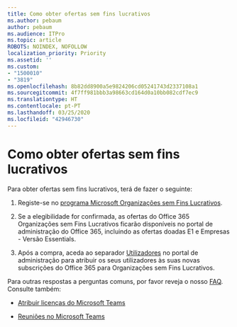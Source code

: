 ```yaml
---
title: Como obter ofertas sem fins lucrativos
ms.author: pebaum
author: pebaum
ms.audience: ITPro
ms.topic: article
ROBOTS: NOINDEX, NOFOLLOW
localization_priority: Priority
ms.assetid: ''
ms.custom:
- "1500010"
- "3819"
ms.openlocfilehash: 8b82dd8900a5e9824206cd05241743d2337108a1
ms.sourcegitcommit: 4f7ff981bbb3a98663cd164d0a10bb082cdf7ec9
ms.translationtype: HT
ms.contentlocale: pt-PT
ms.lasthandoff: 03/25/2020
ms.locfileid: "42946730"
---
```

# <a name="how-to-get-nonprofit-offers"></a>Como obter ofertas sem fins lucrativos

Para obter ofertas sem fins lucrativos, terá de fazer o seguinte:

1. Registe-se no [programa Microsoft Organizações sem Fins Lucrativos](https://go.microsoft.com/fwlink/p/?linkid=2008962).

2. Se a elegibilidade for confirmada, as ofertas do Office 365 Organizações sem Fins Lucrativos ficarão disponíveis no portal de administração do Office 365, incluindo as ofertas doadas E1 e Empresas - Versão Essentials.

3. Após a compra, aceda ao separador [Utilizadores](https://admin.microsoft.com/Adminportal/Home#/users) no portal de administração para atribuir os seus utilizadores às suas novas subscrições do Office 365 para Organizações sem Fins Lucrativos.

Para outras respostas a perguntas comuns, por favor reveja o nosso [FAQ](https://www.microsoft.com/microsoft-365/nonprofit/office-365-nonprofit#coreui-heading-67lnrlz). Consulte também:

- [Atribuir licenças do Microsoft Teams](https://docs.microsoft.com/MicrosoftTeams/assign-teams-licenses)

- [Reuniões no Microsoft Teams](https://docs.microsoft.com/MicrosoftTeams/tutorial-meetings-in-teams)